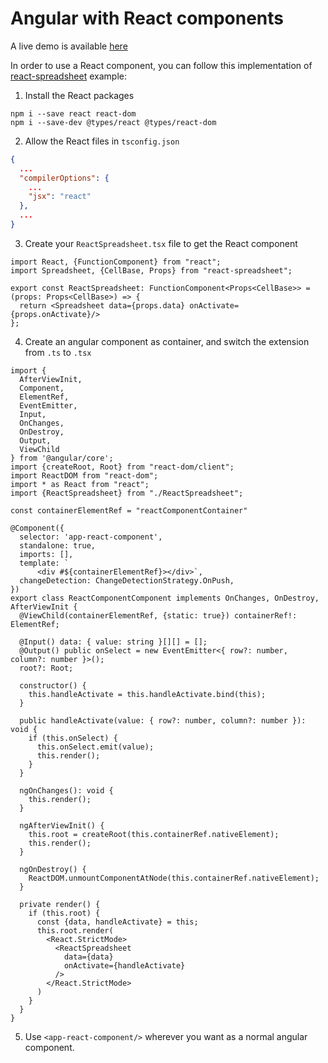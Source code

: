 # Angular with React components

A live demo is available [here](https://wandri.github.io/angular-with-react-components/)

In order to use a React component, you can follow this implementation of [react-spreadsheet](https://github.com/iddan/react-spreadsheet) example:

1. Install the React packages

```
npm i --save react react-dom
npm i --save-dev @types/react @types/react-dom
```

2. Allow the React files in `tsconfig.json`

```json
{
  ...
  "compilerOptions": {
    ...
    "jsx": "react"
  },
  ...
}

```

3. Create your `ReactSpreadsheet.tsx` file to get the React component

```tsx
import React, {FunctionComponent} from "react";
import Spreadsheet, {CellBase, Props} from "react-spreadsheet";

export const ReactSpreadsheet: FunctionComponent<Props<CellBase>> = (props: Props<CellBase>) => {
  return <Spreadsheet data={props.data} onActivate={props.onActivate}/>
};
```

4. Create an angular component as container, and switch the extension from `.ts` to `.tsx`

```tsx
import {
  AfterViewInit,
  Component,
  ElementRef,
  EventEmitter,
  Input,
  OnChanges,
  OnDestroy,
  Output,
  ViewChild
} from '@angular/core';
import {createRoot, Root} from "react-dom/client";
import ReactDOM from "react-dom";
import * as React from "react";
import {ReactSpreadsheet} from "./ReactSpreadsheet";

const containerElementRef = "reactComponentContainer"

@Component({
  selector: 'app-react-component',
  standalone: true,
  imports: [],
  template: `
      <div #${containerElementRef}></div>`,
  changeDetection: ChangeDetectionStrategy.OnPush,
})
export class ReactComponentComponent implements OnChanges, OnDestroy, AfterViewInit {
  @ViewChild(containerElementRef, {static: true}) containerRef!: ElementRef;

  @Input() data: { value: string }[][] = [];
  @Output() public onSelect = new EventEmitter<{ row?: number, column?: number }>();
  root?: Root;

  constructor() {
    this.handleActivate = this.handleActivate.bind(this);
  }

  public handleActivate(value: { row?: number, column?: number }): void {
    if (this.onSelect) {
      this.onSelect.emit(value);
      this.render();
    }
  }

  ngOnChanges(): void {
    this.render();
  }

  ngAfterViewInit() {
    this.root = createRoot(this.containerRef.nativeElement);
    this.render();
  }

  ngOnDestroy() {
    ReactDOM.unmountComponentAtNode(this.containerRef.nativeElement);
  }

  private render() {
    if (this.root) {
      const {data, handleActivate} = this;
      this.root.render(
        <React.StrictMode>
          <ReactSpreadsheet
            data={data}
            onActivate={handleActivate}
          />
        </React.StrictMode>
      )
    }
  }
}
```

5. Use `<app-react-component/>` wherever you want as a normal angular component.
